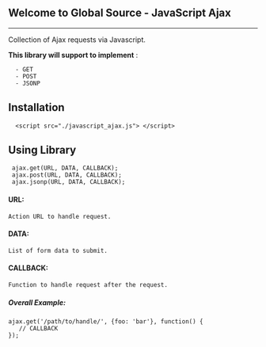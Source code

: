 ## Welcome to Global Source - JavaScript Ajax

---

Collection of Ajax requests via Javascript.

**This library will support to implement** :
 
      - GET 
      - POST
      - JSONP

## Installation
  
      <script src="./javascript_ajax.js"> </script>
      
## Using Library
 
     ajax.get(URL, DATA, CALLBACK);
     ajax.post(URL, DATA, CALLBACK);
     ajax.jsonp(URL, DATA, CALLBACK);
     
#### URL:
    Action URL to handle request.
    
#### DATA:
    List of form data to submit.
    
#### CALLBACK:
    Function to handle request after the request.
     
##### Overall Example:
    ajax.get('/path/to/handle/', {foo: 'bar'}, function() {
       // CALLBACK 
    });
